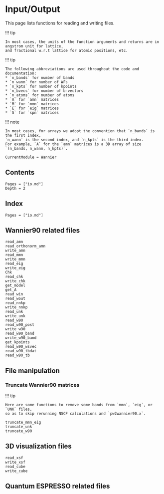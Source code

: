 # Input/Output

This page lists functions for reading and writing files.

!!! tip

    In most cases, the units of the function arguments and returns are in angstrom unit for lattice,
    and fractional w.r.t lattice for atomic positions, etc.

!!! tip

    The following abbreviations are used throughout the code and documentation:
    * `n_bands` for number of bands
    * `n_wann` for number of WFs
    * `n_kpts` for number of kpoints
    * `n_bvecs` for number of b-vectors
    * `n_atoms` for number of atoms
    * `A` for `amn` matrices
    * `M` for `mmn` matrices
    * `E` for `eig` matrices
    * `S` for `spn` matrices

!!! note

    In most cases, for arrays we adopt the convention that `n_bands` is the first index,
    `n_wann` is the second index, and `n_kpts` is the third index.
    For example, `A` for the `amn` matrices is a 3D array of size `(n_bands, n_wann, n_kpts)`.

```@meta
CurrentModule = Wannier
```

## Contents

```@contents
Pages = ["io.md"]
Depth = 2
```

## Index

```@index
Pages = ["io.md"]
```

## Wannier90 related files

```@docs
read_amn
read_orthonorm_amn
write_amn
read_mmn
write_mmn
read_eig
write_eig
Chk
read_chk
write_chk
get_model
get_A
read_win
read_wout
read_nnkp
write_nnkp
read_unk
write_unk
read_w90
read_w90_post
write_w90
read_w90_band
write_w90_band
get_kpoints
read_w90_wsvec
read_w90_tbdat
read_w90_tb
```

## File manipulation

### Truncate Wannier90 matrices

!!! tip

    Here are some functions to remove some bands from `mmn`, `eig`, or `UNK` files,
    so as to skip rerunning NSCF calculations and `pw2wannier90.x`.

```@docs
truncate_mmn_eig
truncate_unk
truncate_w90
```

## 3D visualization files

```@docs
read_xsf
write_xsf
read_cube
write_cube
```

## Quantum ESPRESSO related files

```@docs

```

